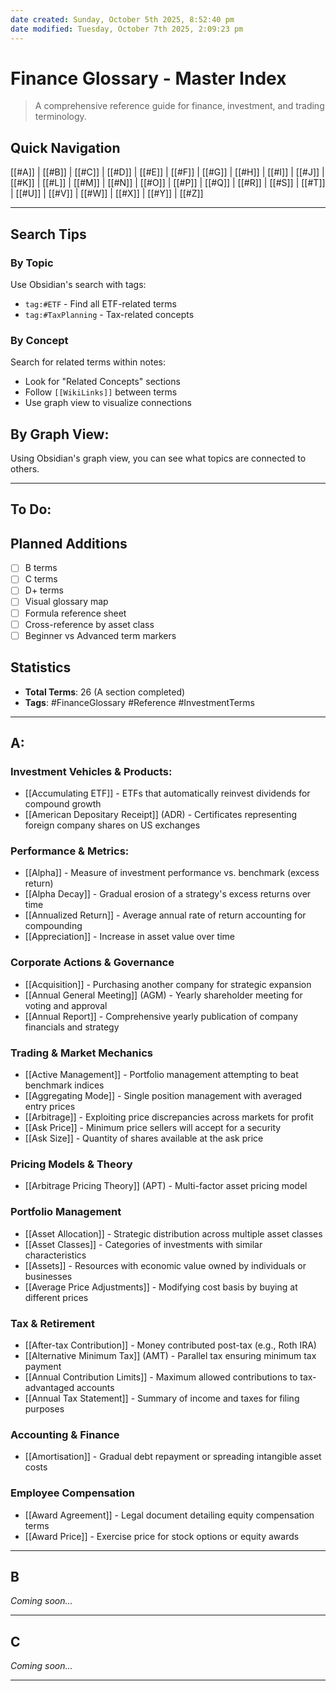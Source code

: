 ```yaml
---
date created: Sunday, October 5th 2025, 8:52:40 pm
date modified: Tuesday, October 7th 2025, 2:09:23 pm
---
```


# Finance Glossary - Master Index

> A comprehensive reference guide for finance, investment, and trading terminology. 
## Quick Navigation

[[#A]] | [[#B]] | [[#C]] | [[#D]] | [[#E]] | [[#F]] | [[#G]] | [[#H]] | [[#I]] | [[#J]] | [[#K]] | [[#L]] | [[#M]] | [[#N]] | [[#O]] | [[#P]] | [[#Q]] | [[#R]] | [[#S]] | [[#T]] | [[#U]] | [[#V]] | [[#W]] | [[#X]] | [[#Y]] | [[#Z]]

***
## Search Tips

### By Topic

Use Obsidian's search with tags:
- `tag:#ETF` - Find all ETF-related terms
- `tag:#TaxPlanning` - Tax-related concepts

### By Concept

Search for related terms within notes:
- Look for "Related Concepts" sections
- Follow `[[WikiLinks]]` between terms
- Use graph view to visualize connections

## By Graph View:

Using Obsidian's graph view, you can see what topics are connected to others.

---
## To Do:

## Planned Additions
- [ ] B terms
- [ ] C terms
- [ ] D+ terms
- [ ] Visual glossary map
- [ ] Formula reference sheet
- [ ] Cross-reference by asset class
- [ ] Beginner vs Advanced term markers
## Statistics

- **Total Terms**: 26 (A section completed)
- **Tags**: #FinanceGlossary #Reference #InvestmentTerms

---

## A:

### Investment Vehicles & Products:
- [[Accumulating ETF]] - ETFs that automatically reinvest dividends for compound growth
- [[American Depositary Receipt]] (ADR) - Certificates representing foreign company shares on US exchanges

### Performance & Metrics:
- [[Alpha]] - Measure of investment performance vs. benchmark (excess return)
- [[Alpha Decay]] - Gradual erosion of a strategy's excess returns over time
- [[Annualized Return]] - Average annual rate of return accounting for compounding
- [[Appreciation]] - Increase in asset value over time

### Corporate Actions & Governance
- [[Acquisition]] - Purchasing another company for strategic expansion
- [[Annual General Meeting]] (AGM) - Yearly shareholder meeting for voting and approval
- [[Annual Report]] - Comprehensive yearly publication of company financials and strategy

### Trading & Market Mechanics
- [[Active Management]] - Portfolio management attempting to beat benchmark indices
- [[Aggregating Mode]] - Single position management with averaged entry prices
- [[Arbitrage]] - Exploiting price discrepancies across markets for profit
- [[Ask Price]] - Minimum price sellers will accept for a security
- [[Ask Size]] - Quantity of shares available at the ask price

### Pricing Models & Theory
- [[Arbitrage Pricing Theory]] (APT) - Multi-factor asset pricing model

### Portfolio Management
- [[Asset Allocation]] - Strategic distribution across multiple asset classes
- [[Asset Classes]] - Categories of investments with similar characteristics
- [[Assets]] - Resources with economic value owned by individuals or businesses
- [[Average Price Adjustments]] - Modifying cost basis by buying at different prices

### Tax & Retirement
- [[After-tax Contribution]] - Money contributed post-tax (e.g., Roth IRA)
- [[Alternative Minimum Tax]] (AMT) - Parallel tax ensuring minimum tax payment
- [[Annual Contribution Limits]] - Maximum allowed contributions to tax-advantaged accounts
- [[Annual Tax Statement]] - Summary of income and taxes for filing purposes

### Accounting & Finance
- [[Amortisation]] - Gradual debt repayment or spreading intangible asset costs

### Employee Compensation
- [[Award Agreement]] - Legal document detailing equity compensation terms
- [[Award Price]] - Exercise price for stock options or equity awards

---

## B

_Coming soon..._

---

## C

_Coming soon..._

---

